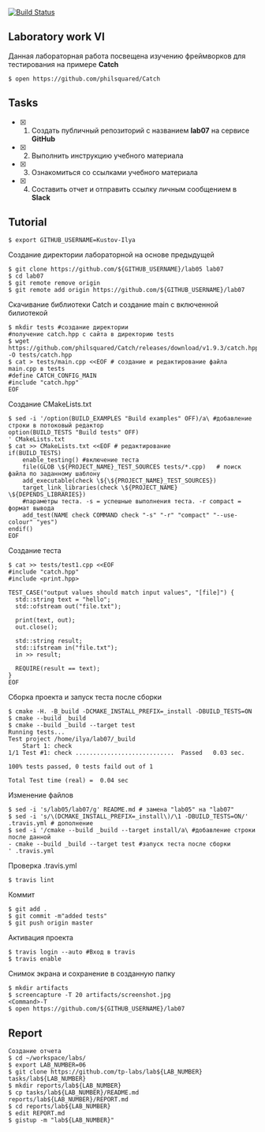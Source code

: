 [![Build Status](https://travis-ci.org/Kustov-Ilya/lab07.svg?branch=master)](https://travis-ci.org/Kustov-Ilya/lab07)
## Laboratory work VI

Данная лабораторная работа посвещена изучению фреймворков для тестирования на примере **Catch**

```ShellSession
$ open https://github.com/philsquared/Catch
```

## Tasks

- [x] 1. Создать публичный репозиторий с названием **lab07** на сервисе **GitHub**
- [x] 2. Выполнить инструкцию учебного материала
- [x] 3. Ознакомиться со ссылками учебного материала
- [x] 4. Составить отчет и отправить ссылку личным сообщением в **Slack**

## Tutorial

```ShellSession
$ export GITHUB_USERNAME=Kustov-Ilya
```

Создание директории лабораторной на основе предыдущей
```ShellSession
$ git clone https://github.com/${GITHUB_USERNAME}/lab05 lab07
$ cd lab07
$ git remote remove origin
$ git remote add origin https://github.com/${GITHUB_USERNAME}/lab07
```

Скачивание библиотеки Catch и создание main с включенной билиотекой
```ShellSession
$ mkdir tests #создание директории 
#получение catch.hpp с сайта в директорию tests
$ wget https://github.com/philsquared/Catch/releases/download/v1.9.3/catch.hpp -O tests/catch.hpp 
$ cat > tests/main.cpp <<EOF # создание и редактирование файла main.cpp в tests
#define CATCH_CONFIG_MAIN
#include "catch.hpp"
EOF
```

Создание CMakeLists.txt
```ShellSession
$ sed -i '/option(BUILD_EXAMPLES "Build examples" OFF)/a\ #добавление строки в потоковый редактор
option(BUILD_TESTS "Build tests" OFF)
' CMakeLists.txt
$ cat >> CMakeLists.txt <<EOF # редактирование 
if(BUILD_TESTS)
	enable_testing() #включение теста
	file(GLOB \${PROJECT_NAME}_TEST_SOURCES tests/*.cpp)   # поиск файла по заданному шаблону
	add_executable(check \${\${PROJECT_NAME}_TEST_SOURCES})
	target_link_libraries(check \${PROJECT_NAME} \${DEPENDS_LIBRARIES})
	#параметры теста. -s = успешные выполнения теста. -r compact = формат вывода
	add_test(NAME check COMMAND check "-s" "-r" "compact" "--use-colour" "yes") 
endif()
EOF
```

Создание теста
```ShellSession
$ cat >> tests/test1.cpp <<EOF
#include "catch.hpp"
#include <print.hpp>

TEST_CASE("output values should match input values", "[file]") {
  std::string text = "hello";
  std::ofstream out("file.txt");
  
  print(text, out);
  out.close();
  
  std::string result;
  std::ifstream in("file.txt");
  in >> result;
  
  REQUIRE(result == text);
}
EOF
```

Сборка проекта и запуск теста после сборки
```ShellSession
$ cmake -H. -B_build -DCMAKE_INSTALL_PREFIX=_install -DBUILD_TESTS=ON
$ cmake --build _build
$ cmake --build _build --target test 
Running tests...
Test project /home/ilya/lab07/_build
    Start 1: check
1/1 Test #1: check ............................  Passed   0.03 sec.

100% tests passed, 0 tests faild out of 1

Total Test time (real) =  0.04 sec

```

Изменение файлов
```ShellSession
$ sed -i 's/lab05/lab07/g' README.md # замена "lab05" на "lab07"
$ sed -i 's/\(DCMAKE_INSTALL_PREFIX=_install\)/\1 -DBUILD_TESTS=ON/' .travis.yml # дополнение
$ sed -i '/cmake --build _build --target install/a\ #добавление строки после данной
- cmake --build _build --target test #запуск теста после сборки
' .travis.yml
```

Проверка  .travis.yml
```ShellSession
$ travis lint
```

Коммит
```ShellSession
$ git add .
$ git commit -m"added tests"
$ git push origin master
```

Активация проекта
```ShellSession
$ travis login --auto #Вход в travis
$ travis enable
```

Снимок экрана и сохранение в созданную папку
```ShellSession
$ mkdir artifacts
$ screencapture -T 20 artifacts/screenshot.jpg
<Command>-T
$ open https://github.com/${GITHUB_USERNAME}/lab07
```

## Report

```ShellSession
Создание отчета
$ cd ~/workspace/labs/
$ export LAB_NUMBER=06
$ git clone https://github.com/tp-labs/lab${LAB_NUMBER} tasks/lab${LAB_NUMBER}
$ mkdir reports/lab${LAB_NUMBER}
$ cp tasks/lab${LAB_NUMBER}/README.md reports/lab${LAB_NUMBER}/REPORT.md
$ cd reports/lab${LAB_NUMBER}
$ edit REPORT.md
$ gistup -m "lab${LAB_NUMBER}"
```
```
